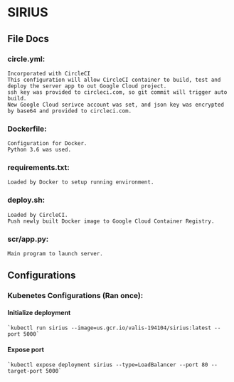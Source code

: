 # SIRIUS

## File Docs

### circle.yml:
    Incorporated with CircleCI
    This configuration will allow CircleCI container to build, test and deploy the server app to out Google Cloud project.
    ssh key was provided to circleci.com, so git commit will trigger auto build.
    New Google Cloud serivce account was set, and json key was encrypted by base64 and provided to circleci.com.

### Dockerfile:
    Configuration for Docker.
    Python 3.6 was used.

### requirements.txt:
    Loaded by Docker to setup running environment.

### deploy.sh:
    Loaded by CircleCI.
    Push newly built Docker image to Google Cloud Container Registry.

### scr/app.py:
    Main program to launch server.

## Configurations
### Kubenetes Configurations (Ran once):
#### Initialize deployment
    `kubectl run sirius --image=us.gcr.io/valis-194104/sirius:latest --port 5000` 
#### Expose port
    `kubectl expose deployment sirius --type=LoadBalancer --port 80 --target-port 5000` 
